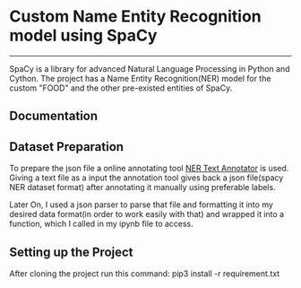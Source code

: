 # Custom Name Entity Recognition model using SpaCy
--------------------------------------------------------------------------------

SpaCy is a library for advanced Natural Language Processing in Python and Cython. The project has a Name Entity Recognition(NER) model for the custom "FOOD" and the other pre-existed entities of SpaCy.

## Documentation
## Dataset Preparation
To prepare the json file a online annotating tool [NER Text Annotator](https://tecoholic.github.io/ner-annotator/) is used.<br> 
Giving a text file as a input the annotation tool gives back a json file(spacy NER dataset format) after annotating it manually using preferable labels.

Later On, I used a json parser to parse that file and formatting it into my desired data format(in order to work easily with that) and wrapped it into a function, which I called in my ipynb file to access.

## Setting up the Project
After cloning the project run this command: pip3 install -r requirement.txt

